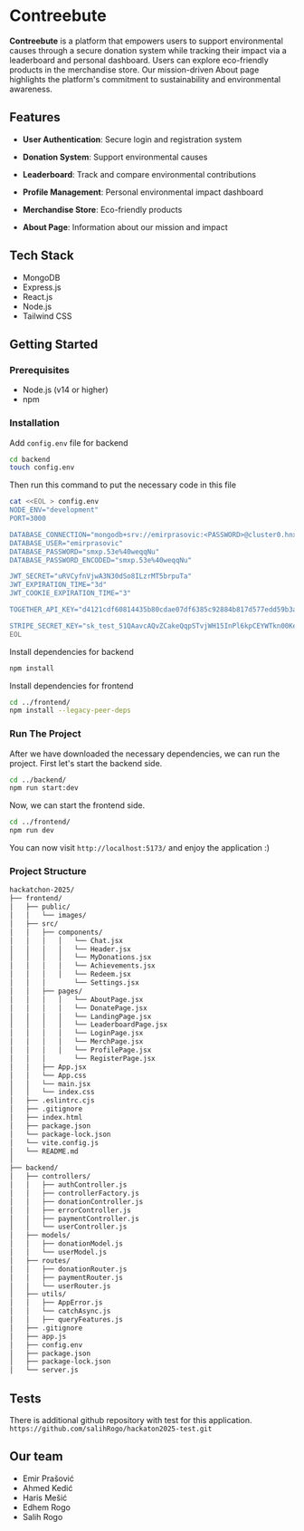 # Contreebute
**Contreebute** is a platform that empowers users to support environmental causes through a secure donation system while tracking their impact via a leaderboard and personal dashboard. Users can explore eco-friendly products in the merchandise store. Our mission-driven About page highlights the platform's commitment to sustainability and environmental awareness.

## Features
-  **User Authentication**: Secure login and registration system

-  **Donation System**: Support environmental causes

-  **Leaderboard**: Track and compare environmental contributions

-  **Profile Management**: Personal environmental impact dashboard

-  **Merchandise Store**: Eco-friendly products

-  **About Page**: Information about our mission and impact

## Tech Stack

 - MongoDB
 - Express.js
 - React.js
 - Node.js
 - Tailwind CSS

## Getting Started

### Prerequisites
- Node.js (v14 or higher)
- npm

### Installation
Add `config.env` file for backend
```bash
cd backend
touch config.env
```
Then run this command to put the necessary code in this file
```bash
cat <<EOL > config.env
NODE_ENV="development"
PORT=3000

DATABASE_CONNECTION="mongodb+srv://emirprasovic:<PASSWORD>@cluster0.hnxq1.mongodb.net/contreebute?retryWrites=true&w=majority"
DATABASE_USER="emirprasovic"
DATABASE_PASSWORD="smxp.53e%40weqqNu"
DATABASE_PASSWORD_ENCODED="smxp.53e%40weqqNu"

JWT_SECRET="uRVCyfnVjwA3N30dSo8ILzrMT5brpuTa"
JWT_EXPIRATION_TIME="3d"
JWT_COOKIE_EXPIRATION_TIME="3"

TOGETHER_API_KEY="d4121cdf60814435b80cdae07df6385c92884b817d577edd59b3a499fbe248a0"

STRIPE_SECRET_KEY="sk_test_51QAavcAQvZCakeQqpSTvjWH15InPl6kpCEYWTkn00KecWd0PdOzjyqRNQiseFs20EYQ9PnBVWRtW3Eb1pwntpdPI00d8PqGZet"
EOL

```
Install dependencies for backend
```bash
npm install
```

Install dependencies for frontend
```bash
cd ../frontend/
npm install --legacy-peer-deps
```
### Run The Project
After we have downloaded the necessary dependencies, we can run the project. First let's start the backend side.
```bash
cd ../backend/
npm run start:dev
```
Now, we can start the frontend side.
```bash
cd ../frontend/
npm run dev
```
You can now visit `http://localhost:5173/` and enjoy the application :) 
### Project Structure
```bash
hackatchon-2025/
├── frontend/
│   ├── public/
│   │   └── images/
│   ├── src/
│   │   ├── components/
│   │   │   │   └── Chat.jsx
│   │   │   │   └── Header.jsx
│   │   │   │   └── MyDonations.jsx
│   │   │   │   └── Achievements.jsx
│   │   │   │   └── Redeem.jsx
│   │   │       └── Settings.jsx
│   │   ├── pages/
│   │   │   │   └── AboutPage.jsx
│   │   │   │   └── DonatePage.jsx
│   │   │   │   └── LandingPage.jsx
│   │   │   │   └── LeaderboardPage.jsx
│   │   │   │   └── LoginPage.jsx
│   │   │   │   └── MerchPage.jsx
│   │   │   │   └── ProfilePage.jsx
│   │   │       └── RegisterPage.jsx
│   │   ├── App.jsx
│   │   └── App.css
│   │   └── main.jsx
│   │   └── index.css
│   ├── .eslintrc.cjs
│   ├── .gitignore
│   ├── index.html
│   ├── package.json
│   └── package-lock.json
│   └── vite.config.js
│   └── README.md
│
├── backend/
│   ├── controllers/
│   │   ├── authController.js
│   │   ├── controllerFactory.js
│   │   ├── donationController.js
│   │   ├── errorController.js
│   │   ├── paymentController.js
│   │   └── userController.js
│   ├── models/
│   │   ├── donationModel.js
│   │   └── userModel.js
│   ├── routes/
│   │   ├── donationRouter.js
│   │   ├── paymentRouter.js
│   │   └── userRouter.js
│   ├── utils/
│   │   ├── AppError.js
│   │   └── catchAsync.js
│   │   ├── queryFeatures.js
│   ├── .gitignore
│   ├── app.js
│   ├── config.env
│   ├── package.json
│   ├── package-lock.json
│   └── server.js
```
## Tests
There is additional github repository with test for this application.
`https://github.com/salihRogo/hackaton2025-test.git`

## Our team

 - Emir Prašović
 - Ahmed Kedić
 - Haris Mešić
 - Edhem Rogo
 - Salih Rogo
 
